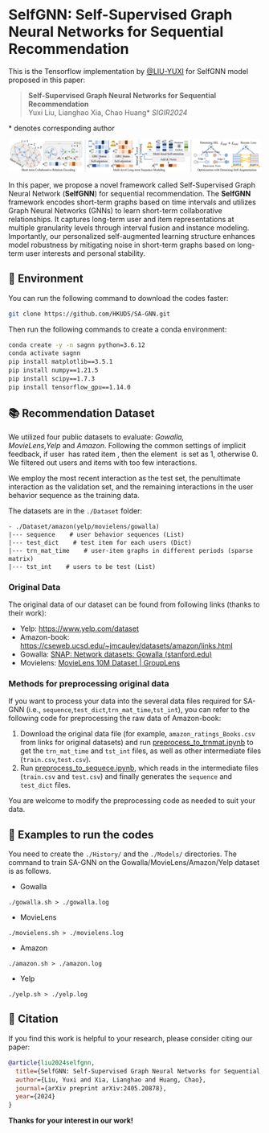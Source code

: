 # SelfGNN: Self-Supervised Graph Neural Networks for Sequential Recommendation

This is the Tensorflow implementation by <a href='https://github.com/LIU-YUXI'>@LIU-YUXI</a> for SelfGNN model proposed in this paper:

> **Self-Supervised Graph Neural Networks for Sequential Recommendation**  
> Yuxi Liu, Lianghao Xia, Chao Huang\* 
> *SIGIR2024*

\* denotes corresponding author

<p align="center">
<img src="./SA-GNN-framwork.jpg" alt="SA-GNN" />
</p>

In this paper, we propose a novel framework called Self-Supervised Graph Neural Network (**SelfGNN**) for sequential recommendation. The **SelfGNN** framework encodes short-term graphs based on time intervals and utilizes Graph Neural Networks (GNNs) to learn short-term collaborative relationships. It captures long-term user and item representations at multiple granularity levels through interval fusion and instance modeling. Importantly, our personalized self-augmented learning structure enhances model robustness by mitigating noise in short-term graphs based on long-term user interests and personal stability. 

## 📝 Environment

You can run the following command to download the codes faster:

```bash
git clone https://github.com/HKUDS/SA-GNN.git
```

Then run the following commands to create a conda environment:

```bash
conda create -y -n sagnn python=3.6.12
conda activate sagnn
pip install matplotlib==3.5.1
pip install numpy==1.21.5
pip install scipy==1.7.3
pip install tensorflow_gpu==1.14.0
```

## 📚 Recommendation Dataset

We utilized four public datasets to evaluate: *Gowalla, MovieLens,Yelp* and *Amazon*. Following the common settings of implicit feedback, if user  has rated item , then the element  is set as 1, otherwise 0. We filtered out users and items with too few interactions.

We employ the most recent interaction as the test set, the penultimate interaction as the validation set, and the remaining interactions in the user behavior sequence as the training data.

The datasets are in the `./Dataset` folder:

```
- ./Dataset/amazon(yelp/movielens/gowalla)
|--- sequence    # user behavior sequences (List)
|--- test_dict    # test item for each users (Dict)
|--- trn_mat_time    # user-item graphs in different periods (sparse matrix)
|--- tst_int    # users to be test (List)
```

### Original Data

The original data of our dataset can be found from following links (thanks to their work):

- Yelp: https://www.yelp.com/dataset
- Amazon-book: https://cseweb.ucsd.edu/~jmcauley/datasets/amazon/links.html
- Gowalla: [SNAP: Network datasets: Gowalla (stanford.edu)](https://snap.stanford.edu/data/loc-Gowalla.html)
- Movielens: [MovieLens 10M Dataset | GroupLens](https://grouplens.org/datasets/movielens/10m/)

### Methods for preprocessing original data

If you want to process your data into the several data files required for SA-GNN (i.e., `sequence`,`test_dict`,`trn_mat_time`,`tst_int`), you can refer to the following code for preprocessing the raw data of Amazon-book:

1. Download the original data file (for example, `amazon_ratings_Books.csv` from links for original datasets) and run [preprocess_to_trnmat.ipynb](./preprocess_to_trnmat.ipynb) to get the `trn_mat_time` and `tst_int` files, as well as other intermediate files (`train.csv`,`test.csv`).
2. Run [preprocess_to_sequece.ipynb](./preprocess_to_sequence.ipynb), which reads in the intermediate files (`train.csv` and `test.csv`) and finally generates the `sequence` and `test_dict` files.

You are welcome to modify the preprocessing code as needed to suit your data.

## 🚀 Examples to run the codes

You need to create the `./History/` and the `./Models/` directories. The command to train SA-GNN on the Gowalla/MovieLens/Amazon/Yelp dataset is as follows.

- Gowalla

```
./gowalla.sh > ./gowalla.log 
```

- MovieLens

```
./movielens.sh > ./movielens.log 
```

- Amazon

```
./amazon.sh > ./amazon.log 
```

- Yelp

```
./yelp.sh > ./yelp.log
```

## 🌟 Citation

If you find this work is helpful to your research, please consider citing our paper:

```bibtex
@article{liu2024selfgnn,
  title={SelfGNN: Self-Supervised Graph Neural Networks for Sequential Recommendation},
  author={Liu, Yuxi and Xia, Lianghao and Huang, Chao},
  journal={arXiv preprint arXiv:2405.20878},
  year={2024}
}
```

**Thanks for your interest in our work!**
